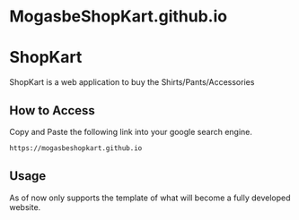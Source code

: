 # MogasbeShopKart.github.io

# ShopKart

ShopKart is a web application to buy the Shirts/Pants/Accessories

## How to Access

Copy and Paste the following link into your google search engine. 


```bash
https://mogasbeshopkart.github.io

```

## Usage

As of now only supports the template of what will become a fully developed website. 




